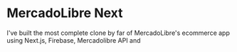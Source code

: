 # MercadoLibre Next

I've built the most complete clone by far of MercadoLibre's ecommerce app using Next.js, Firebase, Mercadolibre API and 
